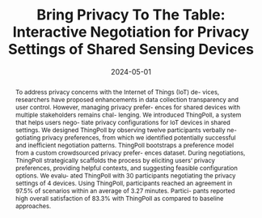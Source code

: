 ---
abstract: 'To address privacy concerns with the Internet of Things (IoT) de- vices, researchers have proposed enhancements in data collection transparency and user control. However, managing privacy prefer- ences for shared devices with multiple stakeholders remains chal- lenging. We introduced ThingPoll, a system that helps users nego- tiate privacy configurations for IoT devices in shared settings. We designed ThingPoll by observing twelve participants verbally ne- gotiating privacy preferences, from which we identified potentially successful and inefficient negotiation patterns. ThingPoll bootstraps a preference model from a custom crowdsourced privacy prefer- ences dataset. During negotiations, ThingPoll strategically scaffolds the process by eliciting users’ privacy preferences, providing helpful contexts, and suggesting feasible configuration options. We evalu- ated ThingPoll with 30 participants negotiating the privacy settings of 4 devices. Using ThingPoll, participants reached an agreement in 97.5% of scenarios within an average of 3.27 minutes. Partici- pants reported high overall satisfaction of 83.3% with ThingPoll as compared to baseline approaches.
'
authors:
- zhou
- goel
- Yuvraj Agarwal

bibtex: '@inproceedings{Zhou2024,

  title={Bring Privacy To The Table: Interactive Negotiation for Privacy Settings
  of Shared Sensing Devices},

  author={Haozhe Zhou, Mayank Goel, Yuvraj Agarwal},

  booktitle={Proceedings of the Annual ACM Conference on Human Factors in Computing
  Systems (CHI)},

  year={2024}

  }'
blurb: Interactive Negotiation for Privacy Settings of Shared Sensing Devices
category: privacy
citation: 'Haozhe Zhou,Mayank Goel,Yuvraj Agarwal. 2024. Bring Privacy To The Table:
  Interactive Negotiation for Privacy Settings of Shared Sensing Devices. Proceedings
  of the Annual ACM Conference on Human Factors in Computing Systems (CHI).'
conference: Proceedings of the Annual ACM Conference on Human Factors in Computing
  Systems (CHI)
date: '2024-05-01'
image: /images/pubs/thingpoll.png
name: ThingPoll
onhomepage: true
pdf: /pdfs/thingpoll.pdf
thumbnail: /images/pubs/thingpoll.png
title: 'Bring Privacy To The Table: Interactive Negotiation for Privacy Settings of
  Shared Sensing Devices'
year: '2024'
---